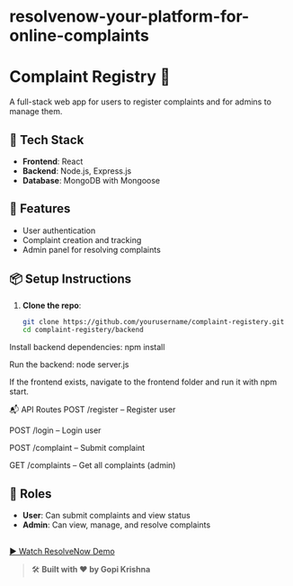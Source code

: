 # resolvenow-your-platform-for-online-complaints
# Complaint Registry 📝

A full-stack web app for users to register complaints and for admins to manage them.

## 🚀 Tech Stack

- **Frontend**: React
- **Backend**: Node.js, Express.js
- **Database**: MongoDB with Mongoose

## 🔧 Features

- User authentication
- Complaint creation and tracking
- Admin panel for resolving complaints

## 📦 Setup Instructions

1. **Clone the repo**:
   ```bash
   git clone https://github.com/yourusername/complaint-registery.git
   cd complaint-registery/backend
   
Install backend dependencies:
npm install

Run the backend:
node server.js

If the frontend exists, navigate to the frontend folder and run it with npm start.

📬 API Routes
POST /register – Register user

POST /login – Login user

POST /complaint – Submit complaint

GET /complaints – Get all complaints (admin)

## 👤 Roles

- **User**: Can submit complaints and view status
- **Admin**: Can view, manage, and resolve complaints

##
[▶️ Watch ResolveNow Demo](https://github.com/GopiKrishna-43/Resolvenow-Your-platform-for-online-complaints/blob/main/Video%20Demo/resolvenow.mp4?raw=true)

> 🛠️ **Built with ❤️ by Gopi Krishna**
